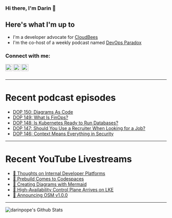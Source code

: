 ### Hi there, I'm Darin 👋

## Here's what I'm up to
- I'm a developer advocate for [CloudBees][cloudbees-website]
- I'm the co-host of a weekly podcast named [DevOps Paradox][dop-website]

### Connect with me:

[<img align="left" alt="darinpope | Twitter" width="22px" src="https://cdn.jsdelivr.net/npm/simple-icons@v3/icons/twitter.svg" />][twitter]
[<img align="left" alt="darinpope | LinkedIn" width="22px" src="https://cdn.jsdelivr.net/npm/simple-icons@v3/icons/linkedin.svg" />][linkedin]
[<img align="left" alt="darinpope | Instagram" width="22px" src="https://cdn.jsdelivr.net/npm/simple-icons@v3/icons/instagram.svg" />][instagram]

<br />
<br />

---

# Recent podcast episodes
<!-- BLOG-POST-LIST:START -->
- [DOP 150: Diagrams As Code](https://www.devopsparadox.com/episodes/diagrams-as-code-150/)
- [DOP 149: What Is FinOps?](https://www.devopsparadox.com/episodes/what-is-finops-149/)
- [DOP 148: Is Kubernetes Ready to Run Databases?](https://www.devopsparadox.com/episodes/is-kubernetes-ready-to-run-databases-148/)
- [DOP 147: Should You Use a Recruiter When Looking for a Job?](https://www.devopsparadox.com/episodes/should-you-use-a-recruiter-when-looking-for-a-job-147/)
- [DOP 146: Context Means Everything in Security](https://www.devopsparadox.com/episodes/context-means-everything-in-security-146/)
<!-- BLOG-POST-LIST:END -->

---

# Recent YouTube Livestreams
<!-- YOUTUBE:START -->
- [🔴 Thoughts on Internal Developer Platforms](https://www.youtube.com/watch?v=ffu7tGtjevU)
- [🔴 Prebuild Comes to Codespaces](https://www.youtube.com/watch?v=GEh-akb2xZ0)
- [🔴 Creating Diagrams with Mermaid](https://www.youtube.com/watch?v=1bYVqYhTGVY)
- [🔴 High-Availability Control Plane Arrives on LKE](https://www.youtube.com/watch?v=PMywehqw_D4)
- [🔴 Announcing OSM v1.0.0](https://www.youtube.com/watch?v=7IeVhWvX36c)
<!-- YOUTUBE:END -->

---

<img align="left" alt="darinpope's Github Stats" src="https://github-readme-stats.codestackr.vercel.app/api?username=darinpope&show_icons=true&hide_border=true" />


[website]: https://www.darinpope.com/
[twitter]: https://twitter.com/darinpope
[youtube]: https://youtube.com/darinpope
[instagram]: https://instagram.com/darinpope
[linkedin]: https://linkedin.com/in/darinpope
[cloudbees-website]: https://www.cloudbees.com/
[dop-website]: https://www.devopsparadox.com/

<!--
**darinpope/darinpope** is a ✨ _special_ ✨ repository because its `README.md` (this file) appears on your GitHub profile.

Here are some ideas to get you started:

- 🔭 I’m currently working on ...
- 🌱 I’m currently learning ...
- 👯 I’m looking to collaborate on ...
- 🤔 I’m looking for help with ...
- 💬 Ask me about ...
- 📫 How to reach me: ...
- 😄 Pronouns: ...
- ⚡ Fun fact: ...
-->
